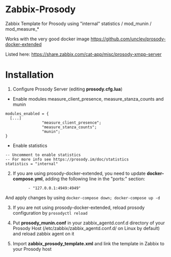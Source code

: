 # Zabbix-Prosody
Zabbix Template for Prosody using "internal" statistics / mod_munin / mod_measure_*

Works with the very good docker image https://github.com/unclev/prosody-docker-extended

Listed here: https://share.zabbix.com/cat-app/misc/prosody-xmpp-server

# Installation
1. Configure Prosody Server (editing **prosody.cfg.lua**)

  - Enable modules measure_client_presence, measure_stanza_counts and munin
```
modules_enabled = {
  [...]
                "measure_client_presence";
                "measure_stanza_counts";
                "munin";
}
```

  - Enable statistics
```
-- Uncomment to enable statistics
-- For more info see https://prosody.im/doc/statistics
statistics = "internal"
```

2. If you are using prosody-docker-extended, you need to update **docker-compose.yml**, adding the following line in the "ports:" section:
```
          - "127.0.0.1:4949:4949"
```
And apply changes by using ```docker-compose down; docker-compose up -d```

3. If you are not using prosody-docker-extended, reload prosody configuration by ```prosodyctl reload```

4. Put **prosody_munin.conf** in your zabbix_agentd.conf.d directory of your Prosody Host (/etc/zabbix/zabbix_agentd.conf.d/ on Linux by default) and reload zabbix agent on it

5. Import **zabbix_prosody_template.xml** and link the template in Zabbix to your Prosody host
